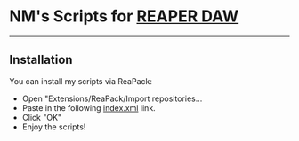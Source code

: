 # NM's Scripts for [REAPER DAW](http://reaper.fm)

---

## Installation

You can install my scripts via ReaPack:

- Open "Extensions/ReaPack/Import repositories...
- Paste in the following [index.xml](https://github.com/nicomellon/reapack/raw/main/index.xml) link.
- Click "OK"
- Enjoy the scripts!

